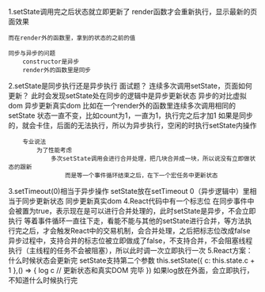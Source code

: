1.setState调用完之后状态就立即更新了
    render函数才会重新执行，显示最新的页面效果

    而在render外的函数里，拿到的状态的之前的值

    同步与异步的问题
        constructor是异步
        render外的函数里是同步
2.setState是同步执行还是异步执行
    面试题？
        连续多次调用setState，页面如何更新？
            此时会发现setState处在同步的逻辑中是异步更新状态 异步的对比虚拟dom 异步更新真实dom
                比如在一个render外的函数里连续多次调用相同的setState
                    状态一直不变，比如count为1，一直为1，执行完之后才加1
        如果是同步的，就会卡住，后面的无法执行，所以为异步执行，空闲的时执行setState内操作

        专业说法
            为了性能考虑
                多次setState调用会进行合并处理，把几块合并成一块，所以说没有立即做状态的跟新
                    而是等一个事件循环结束之后，在下一个宏任务中更新状态
3.setTimeout(0)相当于异步操作
    setState放在setTimeout 0（异步逻辑中）里相当于同步更新状态 同步更新真实dom
4.React代码中有一个标志位
    在同步事件中会被置为true，表示现在是可以进行合并处理的，此时setState是异步，不会立即执行
        等着事件循环一直往下走，看能不能与其他的setState进行合并，等方法执行完之后，才会触发React中的交易机制，会合并处理，之后把标志位改成false
    异步过程中，支持合并的标志位被立即做成了false，不支持合并，不会阻塞线程执行（主线程的任务不会被阻塞），所以此时调一次立即执行一次
5.React方案：什么时候状态会更新完
    setState支持第二个参数
    this.setState({
        c: this.state.c + 1
    },() => {
        log c
        // 更新状态和真实DOM 完毕
    })
    如果log放在外面，会立即执行，不知道什么时候执行完